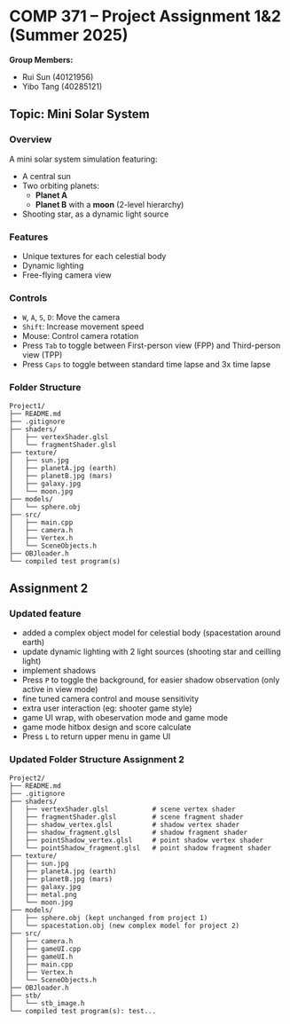 # COMP 371 – Project Assignment 1&2 (Summer 2025)

**Group Members:**  
- Rui Sun (40121956)  
- Yibo Tang (40285121)

## Topic: Mini Solar System

### Overview
A mini solar system simulation featuring:
- A central sun
- Two orbiting planets:
  - **Planet A**
  - **Planet B** with a **moon** (2-level hierarchy)
- Shooting star, as a dynamic light source

### Features
- Unique textures for each celestial body
- Dynamic lighting
- Free-flying camera view

### Controls
- `W`, `A`, `S`, `D`: Move the camera  
- `Shift`: Increase movement speed  
- Mouse: Control camera rotation  
- Press `Tab` to toggle between First-person view (FPP) and Third-person view (TPP)
- Press `Caps` to toggle between standard time lapse and 3x time lapse

### Folder Structure

```
Project1/
├── README.md
├── .gitignore
├── shaders/
│   ├── vertexShader.glsl
│   └── fragmentShader.glsl
├── texture/
│   ├── sun.jpg
│   ├── planetA.jpg (earth)
│   ├── planetB.jpg (mars)
│   ├── galaxy.jpg
│   └── moon.jpg
├── models/
│   └── sphere.obj
├── src/
│   ├── main.cpp
│   ├── camera.h
│   ├── Vertex.h
│   └── SceneObjects.h
├── OBJloader.h
└── compiled test program(s)
```

## Assignment 2

### Updated feature
- added a complex object model for celestial body (spacestation around earth)
- update dynamic lighting with 2 light sources (shooting star and ceilling light)
- implement shadows
- Press `P` to toggle the background, for easier shadow observation (only active in view mode)
- fine tuned camera control and mouse sensitivity
- extra user interaction (eg: shooter game style)
- game UI wrap, with obeservation mode and game mode
- game mode hitbox design and score calculate
- Press `L` to return upper menu in game UI

### Updated Folder Structure Assignment 2

```
Project2/
├── README.md
├── .gitignore
├── shaders/
│   ├── vertexShader.glsl           # scene vertex shader
│   ├── fragmentShader.glsl         # scene fragment shader
│   ├── shadow_vertex.glsl          # shadow vertex shader
│   ├── shadow_fragment.glsl        # shadow fragment shader
│   ├── pointShadow_vertex.glsl     # point shadow vertex shader
│   └── pointShadow_fragment.glsl   # point shadow fragment shader
├── texture/
│   ├── sun.jpg
│   ├── planetA.jpg (earth)
│   ├── planetB.jpg (mars)
│   ├── galaxy.jpg
│   ├── metal.png
│   └── moon.jpg
├── models/
│   ├── sphere.obj (kept unchanged from project 1)
│   └── spacestation.obj (new complex model for project 2)
├── src/
│   ├── camera.h
│   ├── gameUI.cpp
│   ├── gameUI.h
│   ├── main.cpp
│   ├── Vertex.h
│   └── SceneObjects.h
├── OBJloader.h
├── stb/
│   └── stb_image.h
└── compiled test program(s): test...
```